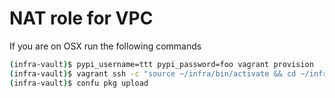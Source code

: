 # NAT role for VPC

If you are on OSX run the following commands

```bash
(infra-vault)$ pypi_username=ttt pypi_password=foo vagrant provision
(infra-vault)$ vagrant ssh -c "source ~/infra/bin/activate && cd ~/infra-nat/ && confu pkg clean && confu pkg build"
(infra-vault)$ confu pkg upload
```
